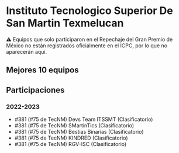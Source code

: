 # Instituto Tecnologico Superior De San Martin Texmelucan

:warning: Equipos que solo participaron en el Repechaje del Gran Premio de México no están registrados oficialmente en el ICPC, por lo que no aparecerán aquí.

## Mejores 10 equipos


## Participaciones

### 2022-2023

- #381 (#75 de TecNM) Devs Team ITSSMT (Clasificatorio)
- #381 (#75 de TecNM) SMartinTics (Clasificatorio)
- #381 (#75 de TecNM) Bestias Binarias (Clasificatorio)
- #381 (#75 de TecNM) KINDRED (Clasificatorio)
- #381 (#75 de TecNM) RGV-ISC (Clasificatorio)



